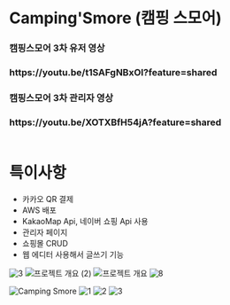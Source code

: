 # Camping'Smore (캠핑 스모어)
<h3>캠핑스모어 3차 유저 영상<h3/>
https://youtu.be/t1SAFgNBxOI?feature=shared
<br/>
<h3>캠핑스모어 3차 관리자 영상<h3/>
https://youtu.be/XOTXBfH54jA?feature=shared
<br/>
<br/>

# 특이사항
- 카카오 QR 결제
- AWS 배포
- KakaoMap Api, 네이버 쇼핑 Api 사용
- 관리자 페이지
- 쇼핑몰 CRUD
- 웹 에디터 사용해서 글쓰기 기능
  
![3](https://github.com/Shin-HyoungJoo/camping-smore/assets/83711644/e3cbb155-bf37-4782-93af-7d940a8c08b4)
![프로젝트 개요 (2)](https://github.com/Shin-HyoungJoo/camping-smore/assets/83711644/6d398d0e-2419-4c8b-bdc7-b058619df62e)
![프로젝트 개요](https://github.com/Shin-HyoungJoo/camping-smore/assets/83711644/4a5db68c-b2f2-4e82-bac8-3056c095c4dc)
![8](https://github.com/Shin-HyoungJoo/camping-smore/assets/83711644/a0415380-916d-467b-825c-cfaf0d713f66)

![Camping Smore](https://github.com/Shin-HyoungJoo/camping-smore/assets/83711644/f1f504e2-b1aa-48b7-919f-973777dbee7d)
![1](https://github.com/Shin-HyoungJoo/camping-smore/assets/83711644/94035c67-a55c-40ab-9e9a-ab78d90b9d68)
![2](https://github.com/Shin-HyoungJoo/camping-smore/assets/83711644/825151fd-78e3-4b5d-be0d-9afc929c3634)
![3](https://github.com/Shin-HyoungJoo/camping-smore/assets/83711644/7cf42273-bd24-4a5e-84eb-5f64c45f17d0)
